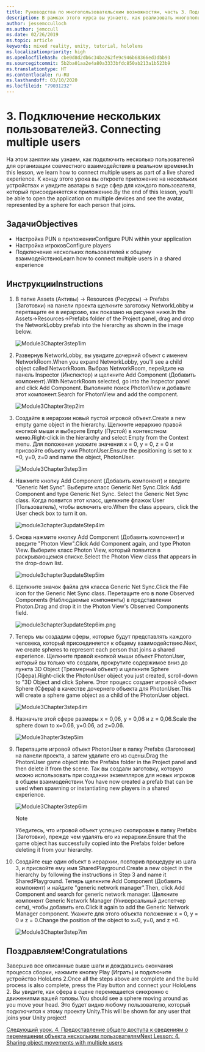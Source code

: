 ```yaml
---
title: Руководства по многопользовательским возможностям, часть 3. Подключение нескольких пользователей
description: В рамках этого курса вы узнаете, как реализовать многопользовательские возможности в приложении HoloLens 2.
author: jessemcculloch
ms.author: jemccull
ms.date: 02/26/2019
ms.topic: article
keywords: mixed reality, unity, tutorial, hololens
ms.localizationpriority: high
ms.openlocfilehash: cbe0d8d2db6c34ba262fe9c946b68366ed3dbb93
ms.sourcegitcommit: 5b2ba01aa2e4a80a3333bfdc850ab213a1b523b9
ms.translationtype: HT
ms.contentlocale: ru-RU
ms.lasthandoff: 03/10/2020
ms.locfileid: "79031232"
---
```

# <a name="3-connecting-multiple-users"></a><span data-ttu-id="3c854-105">3. Подключение нескольких пользователей</span><span class="sxs-lookup"><span data-stu-id="3c854-105">3. Connecting multiple users</span></span>

<span data-ttu-id="3c854-106">На этом занятии мы узнаем, как подключить несколько пользователей для организации совместного взаимодействия в реальном времени.</span><span class="sxs-lookup"><span data-stu-id="3c854-106">In this lesson, we learn how to connect multiple users as part of a live shared experience.</span></span> <span data-ttu-id="3c854-107">К концу этого урока вы откроете приложение на нескольких устройствах и увидите аватары в виде сфер для каждого пользователя, который присоединяется к приложению.</span><span class="sxs-lookup"><span data-stu-id="3c854-107">By the end of this lesson, you'll be able to open the application on multiple devices and see the avatar, represented by a sphere for each person that joins.</span></span>

## <a name="objectives"></a><span data-ttu-id="3c854-108">Задачи</span><span class="sxs-lookup"><span data-stu-id="3c854-108">Objectives</span></span>

* <span data-ttu-id="3c854-109">Настройка PUN в приложении</span><span class="sxs-lookup"><span data-stu-id="3c854-109">Configure PUN within your application</span></span>
* <span data-ttu-id="3c854-110">Настройка игроков</span><span class="sxs-lookup"><span data-stu-id="3c854-110">Configure players</span></span>
* <span data-ttu-id="3c854-111">Подключение нескольких пользователей к общему взаимодействию</span><span class="sxs-lookup"><span data-stu-id="3c854-111">Learn how to connect multiple users in a shared experience</span></span>

## <a name="instructions"></a><span data-ttu-id="3c854-112">Инструкции</span><span class="sxs-lookup"><span data-stu-id="3c854-112">Instructions</span></span>

1. <span data-ttu-id="3c854-113">В папке Assets (Активы) -> Resources (Ресурсы) -> Prefabs (Заготовки) на панели проекта щелкните заготовку NetworkLobby и перетащите ее в иерархию, как показано на рисунке ниже.</span><span class="sxs-lookup"><span data-stu-id="3c854-113">In the Assets->Resources->Prefabs folder of the Project panel, drag and drop the NetworkLobby prefab into the hierarchy as shown in the image below.</span></span>

    ![Module3Chapter3step1im](images/module3chapter3step1im.PNG)

2. <span data-ttu-id="3c854-115">Развернув NetworkLobby, вы увидите дочерний объект с именем NetworkRoom.</span><span class="sxs-lookup"><span data-stu-id="3c854-115">When you expand NetworkLobby, you'll see a child object called NetworkRoom.</span></span> <span data-ttu-id="3c854-116">Выбрав NetworkRoom, перейдите на панель Inspector (Инспектор) и щелкните Add Component (Добавить компонент).</span><span class="sxs-lookup"><span data-stu-id="3c854-116">With NetworkRoom selected, go into the Inspector panel and click Add Component.</span></span> <span data-ttu-id="3c854-117">Выполните поиск PhotonView и добавьте этот компонент.</span><span class="sxs-lookup"><span data-stu-id="3c854-117">Search for PhotonView and add the component.</span></span>

    ![Module3Chapter3tep2im](images/module3chapter3step2im.PNG)

3. <span data-ttu-id="3c854-119">Создайте в иерархии новый пустой игровой объект.</span><span class="sxs-lookup"><span data-stu-id="3c854-119">Create a new empty game object in the hierarchy.</span></span> <span data-ttu-id="3c854-120">Щелкните иерархию правой кнопкой мыши и выберите Empty (Пустой) в контекстном меню.</span><span class="sxs-lookup"><span data-stu-id="3c854-120">Right-click in the hierarchy and select Empty from the Context menu.</span></span> <span data-ttu-id="3c854-121">Для положения укажите значения x = 0, y = 0, z = 0 и присвойте объекту имя PhotonUser.</span><span class="sxs-lookup"><span data-stu-id="3c854-121">Ensure the positioning is set to x =0, y=0, z=0 and name the object, PhotonUser.</span></span>

    ![Module3Chapter3step3im](images/module3chapter3step3im.PNG)

4. <span data-ttu-id="3c854-123">Нажмите кнопку Add Component (Добавить компонент) и введите "Generic Net Sync". Выберите класс Generic Net Sync.</span><span class="sxs-lookup"><span data-stu-id="3c854-123">Click Add Component and type Generic Net Sync. Select the Generic Net Sync class.</span></span> <span data-ttu-id="3c854-124">Когда появится этот класс, щелкните флажок User (Пользователь), чтобы включить его.</span><span class="sxs-lookup"><span data-stu-id="3c854-124">When the class appears, click the User check box to turn it on.</span></span>

    ![module3chapter3updateStep4im](images/module3chapter3updateStep4im.png)

5. <span data-ttu-id="3c854-126">Снова нажмите кнопку Add Component (Добавить компонент) и введите "Photon View".</span><span class="sxs-lookup"><span data-stu-id="3c854-126">Click Add Component again, and type Photon View.</span></span> <span data-ttu-id="3c854-127">Выберите класс Photon View, который появится в раскрывающемся списке.</span><span class="sxs-lookup"><span data-stu-id="3c854-127">Select the Photon View class that appears in the drop-down list.</span></span>

    ![module3chapter3updateStep5im](images/module3chapter3updateStep5im.png)

6. <span data-ttu-id="3c854-129">Щелкните значок файла для класса Generic Net Sync.</span><span class="sxs-lookup"><span data-stu-id="3c854-129">Click the File icon for the Generic Net Sync class.</span></span> <span data-ttu-id="3c854-130">Перетащите его в поле Observed Components (Наблюдаемые компоненты) в представлении Photon.</span><span class="sxs-lookup"><span data-stu-id="3c854-130">Drag and drop it in the Photon View's Observed Components field.</span></span>

    ![module3chapter3updateStep6im.png](images/module3chapter3updateStep6im.png)

7. <span data-ttu-id="3c854-132">Теперь мы создадим сферы, которые будут представлять каждого человека, который присоединяется к общему взаимодействию.</span><span class="sxs-lookup"><span data-stu-id="3c854-132">Next, we create spheres to represent each person that joins a shared experience.</span></span> <span data-ttu-id="3c854-133">Щелкните правой кнопкой мыши объект PhotonUser, который вы только что создали, прокрутите содержимое вниз до пункта 3D Object (Трехмерный объект) и щелкните Sphere (Сфера).</span><span class="sxs-lookup"><span data-stu-id="3c854-133">Right-click the PhotonUser object you just created, scroll-down to "3D Object and click Sphere.</span></span> <span data-ttu-id="3c854-134">Этот процесс создает игровой объект Sphere (Сфера) в качестве дочернего объекта для PhotonUser.</span><span class="sxs-lookup"><span data-stu-id="3c854-134">This will create a sphere game object as a child of the PhotonUser object.</span></span>

    ![Module3Chapter3step4im](images/module3chapter3step4im.PNG)

8. <span data-ttu-id="3c854-136">Назначьте этой сфере размеры x = 0,06, y = 0,06 и z = 0,06.</span><span class="sxs-lookup"><span data-stu-id="3c854-136">Scale the sphere down to x=0.06, y=0.06, ad z=0.06.</span></span>

    ![Module3hapter3step5im](images/module3chapter3step5im.PNG)

9. <span data-ttu-id="3c854-138">Перетащите игровой объект PhotonUser в папку Prefabs (Заготовки) на панели проекта, а затем удалите его из сцены.</span><span class="sxs-lookup"><span data-stu-id="3c854-138">Drag the PhotonUser game object into the Prefabs folder in the Project panel and then delete it from the scene.</span></span> <span data-ttu-id="3c854-139">Так вы создали заготовку, которую можно использовать при создании экземпляров для новых игроков в общем взаимодействии.</span><span class="sxs-lookup"><span data-stu-id="3c854-139">You have now created a prefab that can be used when spawning or instantiating new players in a shared experience.</span></span>

    ![Module3Chapter3step6im](images/module3chapter3step6im.PNG)

    >[!NOTE]
    ><span data-ttu-id="3c854-141">Убедитесь, что игровой объект успешно скопирован в папку Prefabs (Заготовки), прежде чем удалять его из иерархии.</span><span class="sxs-lookup"><span data-stu-id="3c854-141">Ensure that the game object has successfully copied into the Prefabs folder before deleting it from your hierarchy.</span></span>

10. <span data-ttu-id="3c854-142">Создайте еще один объект в иерархии, повторив процедуру из шага 3, и присвойте ему имя SharedPlayground.</span><span class="sxs-lookup"><span data-stu-id="3c854-142">Create a new object in the hierarchy by following the instructions in Step 3 and name it SharedPlayground.</span></span> <span data-ttu-id="3c854-143">Теперь щелкните Add Component (Добавить компонент) и найдите "generic network manager".</span><span class="sxs-lookup"><span data-stu-id="3c854-143">Then, click Add Component and search for generic network manager.</span></span>  <span data-ttu-id="3c854-144">Щелкните компонент Generic Network Manager (Универсальный диспетчер сети), чтобы добавить его.</span><span class="sxs-lookup"><span data-stu-id="3c854-144">Click it again to add the Generic Network Manager component.</span></span> <span data-ttu-id="3c854-145">Укажите для этого объекта положение x = 0, y = 0 и z = 0.</span><span class="sxs-lookup"><span data-stu-id="3c854-145">Change the position of the object to x=0, y=0, and z =0.</span></span>

    ![Module3Chapter3step7im](images/module3chapter3step7im.PNG)

## <a name="congratulations"></a><span data-ttu-id="3c854-147">Поздравляем!</span><span class="sxs-lookup"><span data-stu-id="3c854-147">Congratulations</span></span>

<span data-ttu-id="3c854-148">Завершив все описанные выше шаги и дождавшись окончания процесса сборки, нажмите кнопку Play (Играть) и подключите устройство HoloLens 2.</span><span class="sxs-lookup"><span data-stu-id="3c854-148">Once all the steps above are complete and the build process is also complete, press the Play button and connect your HoloLens 2.</span></span> <span data-ttu-id="3c854-149">Вы увидите, как сфера в сцене перемещается синхронно с движениями вашей головы.</span><span class="sxs-lookup"><span data-stu-id="3c854-149">You should see a sphere moving around as you move your head.</span></span> <span data-ttu-id="3c854-150">Это будет видно любому пользователю, который подключится к этому проекту Unity.</span><span class="sxs-lookup"><span data-stu-id="3c854-150">This will be shown for any user that joins your Unity project!</span></span>

<span data-ttu-id="3c854-151">[Следующий урок. 4. Предоставление общего доступа к сведениям о перемещении объекта нескольким пользователям](mrlearning-sharing(photon)-ch4.md)</span><span class="sxs-lookup"><span data-stu-id="3c854-151">[Next Lesson: 4. Sharing object movements with multiple users](mrlearning-sharing(photon)-ch4.md)</span></span>
